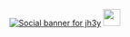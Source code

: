 [![Social banner for jh3y](https://github.com/jh3y/jh3y/raw/master/assets/header-banner--optimized.svg)](https://jhey.dev)
<img src="https://raw.githubusercontent.com/<OWNER>/<OWNER>/master/<GIF_NAME>.gif" width="30px">


